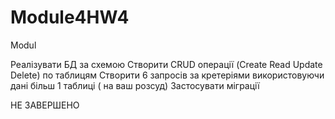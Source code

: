 # Module4HW4
 Modul

Реалізувати БД за схемою
Створити CRUD операції (Create Read Update Delete) по таблицям
Створити 6 запросів за кретеріями використовуючи дані більш 1 таблиці ( на ваш розсуд)
Застосувати міграції

НЕ ЗАВЕРШЕНО
